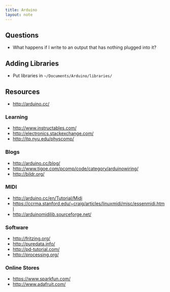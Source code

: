 ```yaml
---
title: Arduino
layout: note
---
```


## Questions

- What happens if I write to an output that has nothing plugged into it?


## Adding Libraries

- Put libraries in `~/Documents/Arduino/libraries/`

## Resources

- http://arduino.cc/

### Learning

- http://www.instructables.com/
- http://electronics.stackexchange.com/
- http://itp.nyu.edu/physcomp/

### Blogs

- http://arduino.cc/blog/
- http://www.tigoe.com/pcomp/code/category/arduinowiring/
- http://bildr.org/

### MIDI

- http://arduino.cc/en/Tutorial/Midi
- https://ccrma.stanford.edu/~craig/articles/linuxmidi/misc/essenmidi.html
- http://arduinomidilib.sourceforge.net/

### Software

- http://fritzing.org/
- http://puredata.info/
- http://pd-tutorial.com/
- http://processing.org/

### Online Stores

- https://www.sparkfun.com/
- http://www.adafruit.com/ 

